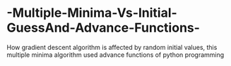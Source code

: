 # -Multiple-Minima-Vs-Initial-GuessAnd-Advance-Functions-
How gradient descent algorithm is affected by random initial values, this multiple minima algorithm used advance functions of python programming 
